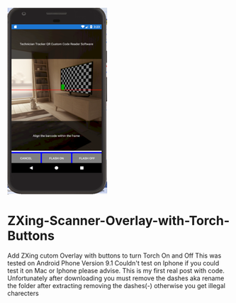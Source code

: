 ![Screenshot](AndroidPhone.png)
# ZXing-Scanner-Overlay-with-Torch-Buttons
Add ZXing cutom Overlay with buttons to turn Torch On and Off
This was tested on Android Phone Version 9.1
Couldn't test on Iphone if you could test it on Mac or Iphone please advise.
This is my first real post with code.
Unfortunately after downloading you must remove the dashes aka rename the folder after extracting removing the dashes(-) otherwise you get illegal charecters 


